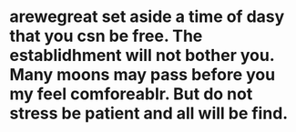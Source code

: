 # arewegreat set aside a time of dasy that you csn be free. The establidhment will not bother you. Many moons may pass before you my feel comforeablr. But do not stress be patient and all will be find.
